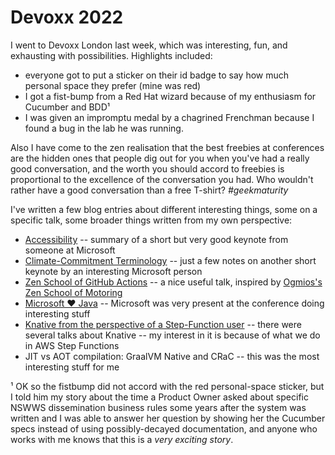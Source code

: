 # Devoxx 2022
I went to Devoxx London last week, which was interesting, fun, and exhausting with possibilities. 
Highlights included:
* everyone got to put a sticker on their id badge to say how much personal space they prefer (mine was red)
* I got a fist-bump from a Red Hat wizard because of my enthusiasm for Cucumber and BDD¹
* I was given an impromptu medal by a chagrined Frenchman because I found a bug in the lab he was running.  

Also I have come to the zen realisation that the best freebies at conferences 
are the hidden ones that people dig out for you when you've had a really good conversation, 
and the worth you should accord to freebies is proportional to the excellence of the conversation you had. 
Who wouldn't rather have a good conversation than a free T-shirt? _#geekmaturity_

I've written a few blog entries about different interesting things, some on a specific talk, 
some broader things written from my own perspective:
* [Accessibility](accessibility.md) -- summary of a short but very good keynote from someone at Microsoft
* [Climate-Commitment Terminology](climate-commitment-terminology.md) -- just a few notes on another short keynote by an interesting Microsoft person
* [Zen School of GitHub Actions](zen-github-actions.md) -- a nice useful talk, inspired by [Ogmios's Zen School of Motoring](https://www.youtube.com/watch?v=RidKpZEJj4E)
* [Microsoft ❤ Java](microsoft-hearts-java.md) -- Microsoft was very present at the conference doing interesting stuff
* [Knative from the perspective of a Step-Function user](knative.md) -- there were several talks about Knative -- my interest in it is because of what we do in AWS Step Functions
* JIT vs AOT compilation: GraalVM Native and CRaC -- this was the most interesting stuff for me

¹ OK so the fistbump did not accord with the red personal-space sticker, 
but I told him my story about the time a Product Owner asked 
about specific NSWWS dissemination business rules 
some years after the system was written
and I was able to answer her question by showing her the Cucumber specs 
instead of using possibly-decayed documentation,
and anyone who works with me knows that this is a _very exciting story_.
